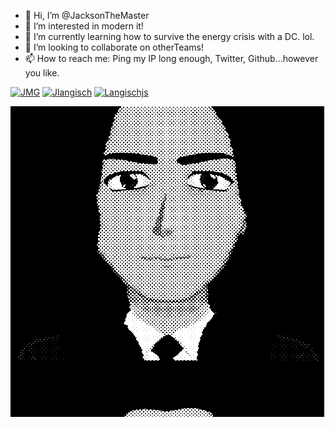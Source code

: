 - 👋 Hi, I’m @JacksonTheMaster
- 👀 I’m interested in modern it!
- 🌱 I’m currently learning how to survive the energy crisis with a DC. lol.
- 💞️ I’m looking to collaborate on  otherTeams!
- 📫 How to reach me: Ping my IP long enough, Twitter, Github...however you like.

<!---
JacksonTheMaster/JacksonTheMaster is a ✨ special ✨ repository because its `README.md` (this file) appears on your GitHub profile.
You can click the Preview link to take a look at your changes.
--->

[![JMG][jmg_web]][jmg-url]
[![Jlangisch][jlangisch_web]][jlangisch-url]
[![Langischjs][twitter_web]][twitter-url]

![avatar-moving](https://github.com/JacksonTheMaster/JacksonTheMaster/blob/main/avatar-moshed.gif)


[jmg-url]: https://www.jmg-it.de
[jmg_web]: https://img.shields.io/badge/JMG-050f26?style=for-the-badge&logo=googlechrome&logoColor=white
[twitter-url]: https://www.twitter.com/langischjs
[twitter_web]: https://img.shields.io/badge/Twitter-3f9cf3?style=for-the-badge&logo=twitter&logoColor=white
[jlangisch-url]: https://www.jlangisch.de
[jlangisch_web]: https://img.shields.io/badge/Peronal_Website-222222?style=for-the-badge&logo=googlechrome&logoColor=white

